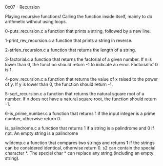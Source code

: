 0x07 - Recursion

Playing recursive functions! Calling the function inside itself, mainly to do arithmetic without using loops.

0-puts_recursion.c a function that prints a string, followed by a new line.

1-print_rev_recursion.c a function that prints a string in reverse.

2-strlen_recursion.c a function that returns the length of a string.

3-factorial.c a function that returns the factorial of a given number. If n is lower than 0, the function should return -1 to indicate an error. Factorial of 0 is 1.

4-pow_recursion.c a function that returns the value of x raised to the power of y. If y is lower than 0, the function should return -1.

5-sqrt_recursion.c a function that returns the natural square root of a number. If n does not have a natural square root, the function should return -1.

6-is_prime_number.c a function that returns 1 if the input integer is a prime number, otherwise return 0.

is_palindrome.c a function that returns 1 if a string is a palindrome and 0 if not. An empty string is a palindrome

wildcmp.c a function that compares two strings and returns 1 if the strings can be considered identical, otherwise return 0. s2 can contain the special character *. The special char * can replace any string (including an empty string).
